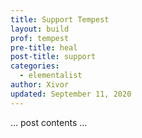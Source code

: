 ```yaml
---
title: Support Tempest
layout: build
prof: tempest
pre-title: heal
post-title: support
categories:
  - elementalist
author: Xivor
updated: September 11, 2020
---
```


… post contents …